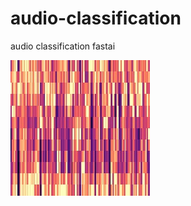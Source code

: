 # audio-classification
audio classification  fastai





![chroma](https://github.com/zjmlovlin/audio-classification/blob/master/show_img/1-137-A-32-chroma.jpg)

